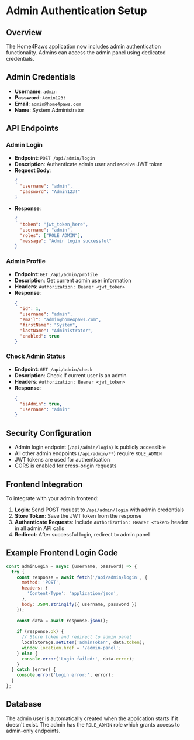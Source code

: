 # Admin Authentication Setup

## Overview
The Home4Paws application now includes admin authentication functionality. Admins can access the admin panel using dedicated credentials.

## Admin Credentials
- **Username**: `admin`
- **Password**: `Admin123!`
- **Email**: `admin@home4paws.com`
- **Name**: System Administrator

## API Endpoints

### Admin Login
- **Endpoint**: `POST /api/admin/login`
- **Description**: Authenticate admin user and receive JWT token
- **Request Body**:
  ```json
  {
    "username": "admin",
    "password": "Admin123!"
  }
  ```
- **Response**:
  ```json
  {
    "token": "jwt_token_here",
    "username": "admin",
    "roles": ["ROLE_ADMIN"],
    "message": "Admin login successful"
  }
  ```

### Admin Profile
- **Endpoint**: `GET /api/admin/profile`
- **Description**: Get current admin user information
- **Headers**: `Authorization: Bearer <jwt_token>`
- **Response**:
  ```json
  {
    "id": 1,
    "username": "admin",
    "email": "admin@home4paws.com",
    "firstName": "System",
    "lastName": "Administrator",
    "enabled": true
  }
  ```

### Check Admin Status
- **Endpoint**: `GET /api/admin/check`
- **Description**: Check if current user is an admin
- **Headers**: `Authorization: Bearer <jwt_token>`
- **Response**:
  ```json
  {
    "isAdmin": true,
    "username": "admin"
  }
  ```

## Security Configuration
- Admin login endpoint (`/api/admin/login`) is publicly accessible
- All other admin endpoints (`/api/admin/**`) require `ROLE_ADMIN`
- JWT tokens are used for authentication
- CORS is enabled for cross-origin requests

## Frontend Integration
To integrate with your admin frontend:

1. **Login**: Send POST request to `/api/admin/login` with admin credentials
2. **Store Token**: Save the JWT token from the response
3. **Authenticate Requests**: Include `Authorization: Bearer <token>` header in all admin API calls
4. **Redirect**: After successful login, redirect to admin panel

## Example Frontend Login Code
```javascript
const adminLogin = async (username, password) => {
  try {
    const response = await fetch('/api/admin/login', {
      method: 'POST',
      headers: {
        'Content-Type': 'application/json',
      },
      body: JSON.stringify({ username, password })
    });
    
    const data = await response.json();
    
    if (response.ok) {
      // Store token and redirect to admin panel
      localStorage.setItem('adminToken', data.token);
      window.location.href = '/admin-panel';
    } else {
      console.error('Login failed:', data.error);
    }
  } catch (error) {
    console.error('Login error:', error);
  }
};
```

## Database
The admin user is automatically created when the application starts if it doesn't exist. The admin has the `ROLE_ADMIN` role which grants access to admin-only endpoints.
